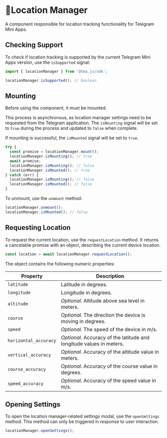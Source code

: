 # 💠Location Manager

A component responsible for location tracking functionality for Telegram Mini Apps.

## Checking Support

To check if location tracking is supported by the current Telegram Mini Apps version, use the `isSupported` signal:

```ts
import { locationManager } from '@tma.js/sdk';

locationManager.isSupported(); // boolean
```

## Mounting

Before using the component, it must be mounted.

This process is asynchronous, as location manager settings need to be requested from the Telegram application. The
`isMounting` signal will be set to `true` during the process and updated to `false` when complete.

If mounting is successful, the `isMounted` signal will be set to `true`.

```ts
try {
  const promise = locationManager.mount();
  locationManager.isMounting(); // true
  await promise;
  locationManager.isMounting(); // false
  locationManager.isMounted(); // true
} catch (err) {
  locationManager.isMounting(); // false
  locationManager.isMounted(); // false
}
```

To unmount, use the `unmount` method:

```ts
locationManager.unmount();
locationManager.isMounted(); // false
```

## Requesting Location

To request the current location, use the `requestLocation` method. It returns a cancelable promise
with an object, describing the current device location.

```ts
const location = await locationManager.requestLocation();
```

The object contains the following numeric properties:

| Property              | Description                                                          |
|-----------------------|----------------------------------------------------------------------|
| `latitude`            | Latitude in degrees.                                                 |
| `longitude`           | Longitude in degrees.                                                |
| `altitude`            | _Optional_. Altitude above sea level in meters.                      |
| `course`              | _Optional_. The direction the device is moving in degrees.           |
| `speed`               | _Optional_. The speed of the device in m/s.                          |
| `horizontal_accuracy` | _Optional_. Accuracy of the latitude and longitude values in meters. |
| `vertical_accuracy`   | _Optional_. Accuracy of the altitude value in meters.                |
| `course_accuracy`     | _Optional_. Accuracy of the course value in degrees.                 |
| `speed_accuracy`      | _Optional_. Accuracy of the speed value in m/s.                      |

## Opening Settings

To open the location manager-related settings modal, use the `openSettings` method. This method can
only be triggered in response to user interaction.

```ts
locationManager.openSettings();
```
